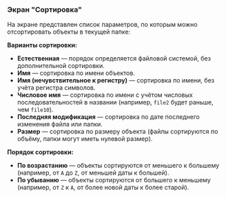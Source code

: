 ### Экран "Сортировка"

На экране представлен список параметров, по которым можно отсортировать объекты в текущей папке:

**Варианты сортировки:**

- **Естественная** — порядок определяется файловой системой, без дополнительной сортировки.
- **Имя** — сортировка по имени объектов.
-   **Имя (нечувствительное к регистру)** — сортировка по имени, без учёта регистра символов.
-   **Числовое имя** — сортировка по имени с учётом числовых последовательностей в названии (например, `file2` будет раньше, чем `file10`).
-   **Последняя модификация** — сортировка по дате последнего изменения файла или папки.
-   **Размер** — сортировка по размеру объекта (файлы сортируются по объёму, папки могут иметь нулевой размер).

**Порядок сортировки:**
-   **По возрастанию** — объекты сортируются от меньшего к большему (например, от `A` до `Z`, от меньшей даты к большей).
-   **По убыванию** — объекты сортируются от большего к меньшему (например, от `Z` к `A`, от более новой даты к более старой).